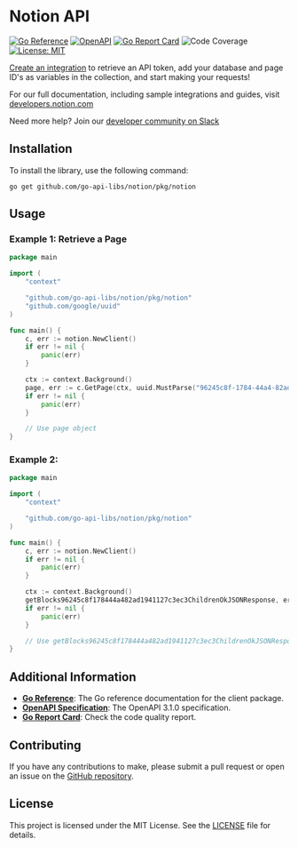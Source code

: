 # Notion API
[![Go Reference](https://pkg.go.dev/badge/github.com/go-api-libs/notion.svg)](https://pkg.go.dev/github.com/go-api-libs/notion/pkg/notion)
[![OpenAPI](https://img.shields.io/badge/OpenAPI-3.1-blue)](/api/openapi.json)
[![Go Report Card](https://goreportcard.com/badge/github.com/go-api-libs/notion)](https://goreportcard.com/report/github.com/go-api-libs/notion)
![Code Coverage](https://img.shields.io/badge/coverage-30%25-orange)
[![License: MIT](https://img.shields.io/badge/License-MIT-yellow.svg)](./LICENSE)

[Create an integration](https://www.notion.so/my-integrations) to retrieve an API token, add your database and page ID's as variables in the collection, and start making your requests!

For our full documentation, including sample integrations and guides, visit [developers.notion.com](developers.notion.com)

Need more help? Join our [developer community on Slack](https://join.slack.com/t/notiondevs/shared_invite/zt-lkrnk74h-YmPRroySRFGiqgjI193AqA/)

## Installation

To install the library, use the following command:

```shell
go get github.com/go-api-libs/notion/pkg/notion
```

## Usage

### Example 1: Retrieve a Page

```go
package main

import (
	"context"

	"github.com/go-api-libs/notion/pkg/notion"
	"github.com/google/uuid"
)

func main() {
	c, err := notion.NewClient()
	if err != nil {
		panic(err)
	}

	ctx := context.Background()
	page, err := c.GetPage(ctx, uuid.MustParse("96245c8f-1784-44a4-82ad-1941127c3ec3"))
	if err != nil {
		panic(err)
	}

	// Use page object
}

```

### Example 2: 

```go
package main

import (
	"context"

	"github.com/go-api-libs/notion/pkg/notion"
)

func main() {
	c, err := notion.NewClient()
	if err != nil {
		panic(err)
	}

	ctx := context.Background()
	getBlocks96245c8f178444a482ad1941127c3ec3ChildrenOkJSONResponse, err := c.GetBlocks96245c8f178444a482ad1941127c3ec3Children(ctx, &notion.GetBlocks96245c8f178444a482ad1941127c3ec3ChildrenParams{PageSize: 100})
	if err != nil {
		panic(err)
	}

	// Use getBlocks96245c8f178444a482ad1941127c3ec3ChildrenOkJSONResponse object
}

```

## Additional Information

- [**Go Reference**](https://pkg.go.dev/github.com/go-api-libs/notion/pkg/notion): The Go reference documentation for the client package.
- [**OpenAPI Specification**](./api/openapi.json): The OpenAPI 3.1.0 specification.
- [**Go Report Card**](https://goreportcard.com/report/github.com/go-api-libs/notion): Check the code quality report.

## Contributing

If you have any contributions to make, please submit a pull request or open an issue on the [GitHub repository](https://github.com/go-api-libs/notion).

## License

This project is licensed under the MIT License. See the [LICENSE](./LICENSE) file for details.
